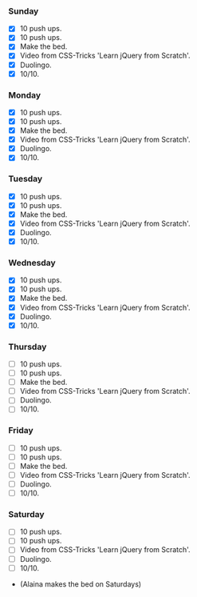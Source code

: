 ### Sunday

- [x] 10 push ups.
- [x] 10 push ups.
- [x] Make the bed.
- [x] Video from CSS-Tricks 'Learn jQuery from Scratch'.
- [x] Duolingo.
- [x] 10/10.

### Monday

- [x] 10 push ups.
- [x] 10 push ups.
- [x] Make the bed.
- [x] Video from CSS-Tricks 'Learn jQuery from Scratch'.
- [x] Duolingo.
- [x] 10/10.

### Tuesday

- [x] 10 push ups.
- [x] 10 push ups.
- [x] Make the bed.
- [x] Video from CSS-Tricks 'Learn jQuery from Scratch'.
- [x] Duolingo.
- [x] 10/10.

### Wednesday

- [x] 10 push ups.
- [x] 10 push ups.
- [x] Make the bed.
- [x] Video from CSS-Tricks 'Learn jQuery from Scratch'.
- [x] Duolingo.
- [x] 10/10.

### Thursday

- [ ] 10 push ups.
- [ ] 10 push ups.
- [ ] Make the bed.
- [ ] Video from CSS-Tricks 'Learn jQuery from Scratch'.
- [ ] Duolingo.
- [ ] 10/10.

### Friday

- [ ] 10 push ups.
- [ ] 10 push ups.
- [ ] Make the bed.
- [ ] Video from CSS-Tricks 'Learn jQuery from Scratch'.
- [ ] Duolingo.
- [ ] 10/10.

### Saturday

- [ ] 10 push ups.
- [ ] 10 push ups.
- [ ] Video from CSS-Tricks 'Learn jQuery from Scratch'.
- [ ] Duolingo.
- [ ] 10/10.
- (Alaina makes the bed on Saturdays)